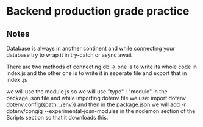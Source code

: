 # Backend production grade practice

## Notes

Database is always in another continent and while connecting your database try to wrap it in try-catch or async await 

There are two methods of connecting db -> one is to write its whole code in index.js and the other one is to write it in seperate file and export that in index
.js

we will use the module js so we will use "type" : "module" in the package.json file and while importing dotenv file 
we use: import dotenv 
dotenv.config({path:'./env})
and then in the package.json we will add -r dotenv/congig --experimental-josn-modules in the nodemon section of the Scripts section so that it downloads this.


